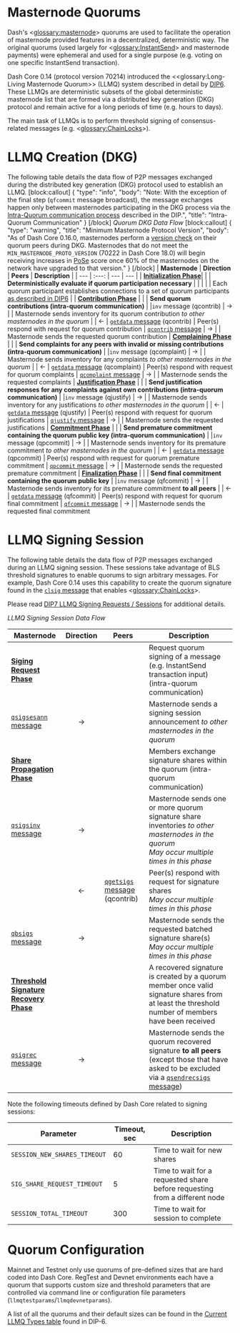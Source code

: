 # Masternode Quorums

Dash's <<glossary:masternode>> quorums are used to facilitate the operation of masternode provided features in a decentralized, deterministic way. The original quorums (used largely for <<glossary:InstantSend>> and masternode payments) were ephemeral and used for a single purpose (e.g. voting on one specific InstantSend transaction).

Dash Core 0.14 (protocol version 70214) introduced the <<glossary:Long-Living Masternode Quorum>>  (LLMQ) system described in detail by [DIP6](https://github.com/dashpay/dips/blob/master/dip-0006.md). These LLMQs are deterministic subsets of the global deterministic masternode list that are formed via a distributed key generation (DKG) protocol and remain active for a long periods of time (e.g. hours to days).

The main task of LLMQs is to perform threshold signing of consensus-related messages (e.g. <<glossary:ChainLocks>>).

# LLMQ Creation (DKG)

The following table details the data flow of P2P messages exchanged during the distributed key generation (DKG) protocol used to establish an LLMQ.
[block:callout]
{
  "type": "info",
  "body": "Note: With the exception of the final step (`qfcommit` message broadcast), the message exchanges happen only between masternodes participating in the DKG process via the [Intra-Quorum communication process](https://github.com/dashpay/dips/blob/master/dip-0006.md#intra-quorum-communication) described in the DIP.",
  "title": "Intra-Quorum Communication"
}
[/block]
*Quorum DKG Data Flow*
[block:callout]
{
  "type": "warning",
  "title": "Minimum Masternode Protocol Version",
  "body": "As of Dash Core 0.16.0, masternodes perform a [version check](https://github.com/dashpay/dash/pull/3390) on their quorum peers during DKG. Masternodes that do not meet the `MIN_MASTERNODE_PROTO_VERSION` (70222 in Dash Core 18.0) will begin receiving increases in [PoSe](core-guide-dash-features-proof-of-service) score once 60% of the masternodes on the network have upgraded to that version."
}
[/block]
| **Masternode** | **Direction**  | **Peers**   | **Description** |
| --- | :---: | --- | --- |
| **[Initialization Phase](https://github.com/dashpay/dips/blob/master/dip-0006.md#1-initialization-phase)**| | | **Deterministically evaluate if quorum participation necessary** |
| | | | Each quorum participant establishes connections to a set of quorum participants [as described in DIP6](https://github.com/dashpay/dips/blob/master/dip-0006.md#building-the-set-of-deterministic-connections) |
| **[Contribution Phase](https://github.com/dashpay/dips/blob/master/dip-0006.md#2-contribution-phase)** | | | **Send quorum contributions (intra-quorum communication)** |
|`inv` message (qcontrib)                        | → |                              | Masternode sends inventory for its quorum contribution _to other masternodes in the quorum_
|                                                | ← | [`getdata` message](core-ref-p2p-network-data-messages#getdata) (qcontrib) | Peer(s) respond with request for quorum contribution
| [`qcontrib` message](core-ref-p2p-network-quorum-messages#qcontrib)                             | → |                              | Masternode sends the requested quorum contribution
| **[Complaining Phase](https://github.com/dashpay/dips/blob/master/dip-0006.md#3-complaining-phase)** | | | **Send complaints for any peers with invalid or missing contributions (intra-quorum communication)** |
|`inv` message (qcomplaint)                      | → |                              | Masternode sends inventory for any complaints _to other masternodes in the quorum_
|                                                | ← | [`getdata` message](core-ref-p2p-network-data-messages#getdata) (qcomplaint) | Peer(s) respond with request for quorum complaints
| [`qcomplaint` message](core-ref-p2p-network-quorum-messages#qcomplaint)                           | → |                              | Masternode sends the requested complaints
| **[Justification Phase](https://github.com/dashpay/dips/blob/master/dip-0006.md#4-justification-phase)** | | | **Send justification responses for any complaints against own contributions (intra-quorum communication)** |
|`inv` message (qjustify)                        | → |                              | Masternode sends inventory for any justifications _to other masternodes in the quorum_
|                                                | ← | [`getdata` message](core-ref-p2p-network-data-messages#getdata) (qjustify) | Peer(s) respond with request for quorum justifications
| [`qjustify` message](core-ref-p2p-network-quorum-messages#qjustify)                             | → |                              | Masternode sends the requested justifications
| **[Commitment Phase](https://github.com/dashpay/dips/blob/master/dip-0006.md#5-commitment-phase)** | | | **Send premature commitment containing the quorum public key (intra-quorum communication)** |
|`inv` message (qpcommit)                        | → |                              | Masternode sends inventory for its premature commitment _to other masternodes in the quorum_
|                                                | ← | [`getdata` message](core-ref-p2p-network-data-messages#getdata) (qpcommit) | Peer(s) respond with request for quorum premature commitment
| [`qpcommit` message](core-ref-p2p-network-quorum-messages#qpcommit)                             | → |                              | Masternode sends the requested premature commitment
| **[Finalization Phase](https://github.com/dashpay/dips/blob/master/dip-0006.md#6-finalization-phase)** | | | **Send final commitment containing the quorum public key** |
|`inv` message (qfcommit)                        | → |                              | Masternode sends inventory for its premature commitment **to all peers**
|                                                | ← | [`getdata` message](core-ref-p2p-network-data-messages#getdata) (qfcommit) | Peer(s) respond with request for quorum final commitment
| [`qfcommit` message](core-ref-p2p-network-quorum-messages#qfcommit)                             | → |                              | Masternode sends the requested final commitment

# LLMQ Signing Session

The following table details the data flow of P2P messages exchanged during an LLMQ signing session. These sessions take advantage of BLS threshold signatures to enable quorums to sign arbitrary messages. For example, Dash Core 0.14 uses this capability to create the quorum signature found in the [`clsig` message](core-ref-p2p-network-instantsend-messages#clsig) that enables <<glossary:ChainLocks>>.

Please read [DIP7 LLMQ Signing Requests / Sessions](https://github.com/dashpay/dips/blob/master/dip-0007.md) for additional details.

*LLMQ Signing Session Data Flow*

| **Masternode** | **Direction**  | **Peers**   | **Description** |
| --- | :---: | --- | --- |
| **[Siging Request Phase](https://github.com/dashpay/dips/blob/master/dip-0007.md#signing-request)** | | | Request quorum signing of a message (e.g. InstantSend transaction input) (intra-quorum communication) |
| [`qsigsesann` message](core-ref-p2p-network-quorum-messages#qsigsesann)                             | → |                              | Masternode sends a signing session announcement _to other masternodes in the quorum_
| **[Share Propagation Phase](https://github.com/dashpay/dips/blob/master/dip-0007.md#propagating-signature-shares)** | | | Members exchange signature shares within the quorum (intra-quorum communication) |
| [`qsigsinv` message](core-ref-p2p-network-quorum-messages#qsigsinv)                             | → |                              | Masternode sends one or more quorum signature share inventories _to other masternodes in the quorum_<br>_May occur multiple times in this phase_
|                                                | ← | [`qgetsigs` message](core-ref-p2p-network-quorum-messages#qgetsigs) (qcontrib) | Peer(s) respond with request for signature shares<br>_May occur multiple times in this phase_
| [`qbsigs` message](core-ref-p2p-network-quorum-messages#qbsigs)                             | → |                              | Masternode sends the requested batched signature share(s)<br>_May occur multiple times in this phase_
| **[Threshold Signature Recovery Phase](https://github.com/dashpay/dips/blob/master/dip-0007.md#recovered-threshold-signatures)** | | | A recovered signature is created by a quorum member once valid signature shares from at least the threshold number of members have been received |
| [`qsigrec` message](core-ref-p2p-network-quorum-messages#qsigrec)                             | → |                              | Masternode sends the quorum recovered signature **to all peers** (except those that have asked to be excluded via a [`qsendrecsigs` message](core-ref-p2p-network-quorum-messages#qsendrecsigs))

Note the following timeouts defined by Dash Core related to signing sessions:

| Parameter | Timeout, sec | Description |
| --- | --- | --- |
| `SESSION_NEW_SHARES_TIMEOUT` | 60 | Time to wait for new shares |
| `SIG_SHARE_REQUEST_TIMEOUT` | 5 | Time to wait for a requested share before requesting from a different node |
| `SESSION_TOTAL_TIMEOUT` | 300 | Time to wait for session to complete |

# Quorum Configuration

Mainnet and Testnet only use quorums of pre-defined sizes that are hard coded into Dash Core. RegTest and Devnet environments each have a quorum that supports custom size and threshold parameters that are controlled via command line or configuration file parameters (`llmqtestparams`/`llmqdevnetparams`).

A list of all the quorums and their default sizes can be found in the [Current LLMQ Types table](https://github.com/dashpay/dips/blob/master/dip-0006.md#current-llmq-types) found in DIP-6.